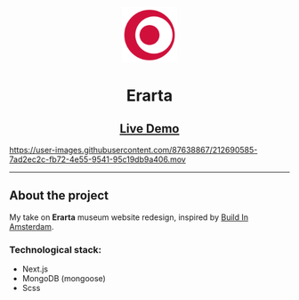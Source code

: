 
<p align="center">
    <img width="100" src="./public/static/android-chrome-512x512.png" alt="Erarta logo">
</p>
<h1 align="center">Erarta</h1>

<h2 align="center">
    <a href="https://erarta.vercel.app/">Live Demo</a>
</h2>

https://user-images.githubusercontent.com/87638867/212690585-7ad2ec2c-fb72-4e55-9541-95c19db9a406.mov

---

## About the project

My take on **Erarta** museum website redesign, inspired by [Build In Amsterdam](https://www.buildinamsterdam.com).

### Technological stack:

- Next.js
- MongoDB (mongoose)
- Scss
